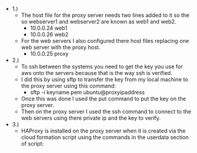 - 1.)
  - The host file for the proxy server needs two lines added to it so the so webserver1 and webserver2 are known as web1 and web2.
    - 10.0.0.24 web1
    - 10.0.0.26 web2
  - For the web servers I also configured there host files replacing one web server with the proxy host.
    - 10.0.0.25 proxy
- 2.)
  - To ssh between the systems you need to get the key you use for aws onto the servers because  that is the way ssh is verified. 
  - I did this by using sftp to transfer the key from my local machine  to the proxy server using this command:
    - sftp -i keyname.pem ubuntu@proxyipaddress
  - Once this was done I used the put command to put the key on the proxy server. 
  - Then on the proxy server I used the ssh command to connect to the web servers using there private ip and the key to verify. 
- 3.)
  - HAProxy is installed on the proxy server when it is created via the cloud formation script using the commands in the userdata section of script:
